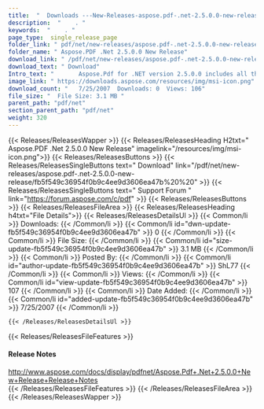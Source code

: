 ```yaml
---
title:  "  Downloads ---New-Releases-aspose.pdf-.net-2.5.0.0-new-release . " 
description:  "    . " 
keywords:  "    . " 
page_type:  single_release_page
folder_link: " pdf/net/new-releases/aspose.pdf-.net-2.5.0.0-new-release/"
folder_name: " Aspose.PDF .Net 2.5.0.0 New Release"
download_link: " /pdf/net/new-releases/aspose.pdf-.net-2.5.0.0-new-release/fb5f549c36954f0b9c4ee9d3606ea47b"
download_text: " Download"
Intro_text: " 		Aspose.Pdf for .NET version 2.5.0.0 includes all the features provided in Hotf..."
image_link: " https://downloads.aspose.com/resources/img/msi-icon.png"
download_count: "   7/25/2007  Downloads: 0  Views: 106"
file_size: "  File Size: 3.1 MB "
parent_path: "pdf/net"
section_parent_path: "pdf/net"
weight: 320 
---
```


{{< Releases/ReleasesWapper >}}
  {{< Releases/ReleasesHeading H2txt=" Aspose.PDF .Net 2.5.0.0 New Release" imagelink="/resources/img/msi-icon.png">}}
  {{< Releases/ReleasesButtons >}}
    {{< Releases/ReleasesSingleButtons text=" Download" link="/pdf/net/new-releases/aspose.pdf-.net-2.5.0.0-new-release/fb5f549c36954f0b9c4ee9d3606ea47b%20%20" >}}
    {{< Releases/ReleasesSingleButtons text=" Support Forum " link="https://forum.aspose.com/c/pdf" >}}
  {{< Releases/ReleasesButtons >}}
  {{< Releases/ReleasesFileArea >}}
    {{< Releases/ReleasesHeading h4txt="File Details">}}
    {{< Releases/ReleasesDetailsUl >}}
            {{< Common/li  >}} Downloads: {{< /Common/li >}} 
      {{< Common/li id="dwn-update-fb5f549c36954f0b9c4ee9d3606ea47b" >}} 0 {{< /Common/li >}} 
      {{< Common/li  >}} File Size: {{< /Common/li >}} 
      {{< Common/li id="size-update-fb5f549c36954f0b9c4ee9d3606ea47b" >}} 3.1 MB {{< /Common/li >}} 
      {{< Common/li  >}} Posted By: {{< /Common/li >}} 
      {{< Common/li id="author-update-fb5f549c36954f0b9c4ee9d3606ea47b" >}} ShL77 {{< /Common/li >}} 
      {{< Common/li  >}} Views: {{< /Common/li >}} 
      {{< Common/li id="view-update-fb5f549c36954f0b9c4ee9d3606ea47b" >}} 107 {{< /Common/li >}} 
      {{< Common/li  >}} Date Added: {{< /Common/li >}} 
      {{< Common/li id="added-update-fb5f549c36954f0b9c4ee9d3606ea47b" >}} 7/25/2007 {{< /Common/li >}} 

    {{< /Releases/ReleasesDetailsUl >}}

  {{< Releases/ReleasesFileFeatures >}}
      <h4>Release Notes</h4><div><a href="http://www.aspose.com/docs/display/pdfnet/Aspose.Pdf+.Net+2.5.0.0+New+Release+Release+Notes">http://www.aspose.com/docs/display/pdfnet/Aspose.Pdf+.Net+2.5.0.0+New+Release+Release+Notes</a></div>
  {{< /Releases/ReleasesFileFeatures >}}
 {{< /Releases/ReleasesFileArea >}}
{{< /Releases/ReleasesWapper >}}


